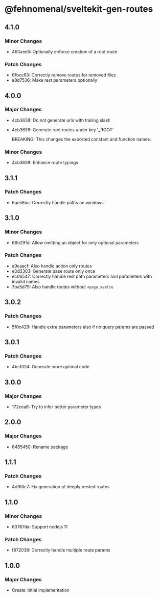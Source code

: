# @fehnomenal/sveltekit-gen-routes

## 4.1.0

### Minor Changes

- 460aed5: Optionally enforce creation of a root route

### Patch Changes

- 6fbce63: Correctly remove routes for removed files
- a8d7536: Make rest parameters optionally

## 4.0.0

### Major Changes

- 4cb3638: Do not generate urls with trailing slash
- 4cb3638: Generate root routes under key '\_ROOT'

  BREAKING: This changes the exported constant and function names.

### Minor Changes

- 4cb3638: Enhance route typings

## 3.1.1

### Patch Changes

- 6ac58bc: Correctly handle paths on windows

## 3.1.0

### Minor Changes

- 69b291d: Allow omitting an object for only optional parameters

### Patch Changes

- a9eaacf: Also handle action only routes
- e0d3303: Generate base route only once
- ec06547: Correctly handle rest path parameters and parameters with invalid names
- 7ba5d79: Also handle routes without `+page.svelte`

## 3.0.2

### Patch Changes

- 5f0c429: Handle extra parameters also if no query params are passed

## 3.0.1

### Patch Changes

- 4bcf024: Generate more optimal code

## 3.0.0

### Major Changes

- 172cea9: Try to infer better parameter types

## 2.0.0

### Major Changes

- 6465450: Rename package

## 1.1.1

### Patch Changes

- 4df60c7: Fix generation of deeply nested routes

## 1.1.0

### Minor Changes

- 63767da: Support nodejs 11

### Patch Changes

- f972038: Correctly handle multiple route params

## 1.0.0

### Major Changes

- Create initial implementation
